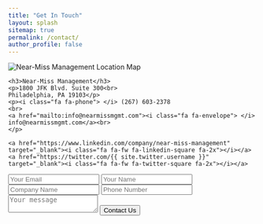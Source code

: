 ```yaml
---
title: "Get In Touch"
layout: splash
sitemap: true
permalink: /contact/
author_profile: false
---
```


<section>

<div class="contact__wrap">
  <div class="contact__map">
    <img src="{{ site.url }}/images/nmm-map-mid.png" alt="Near-Miss Management Location Map">
  </div>

  <div class="contact__info">

    <h3>Near-Miss Management</h3>
    <p>1800 JFK Blvd. Suite 300<br>
    Philadelphia, PA 19103</p>
    <p><i class="fa fa-phone"> </i> (267) 603-2378
    <br>
    <a href="mailto:info@nearmissmgmt.com"><i class="fa fa-envelope"> </i> info@nearmissmgmt.com</a><br>
    </p>

    <a href="https://www.linkedin.com/company/near-miss-management" target="_blank"><i class="fa fa-fw fa-linkedin-square fa-2x"></i></a>
    <a href="https://twitter.com/{{ site.twitter.username }}" target="_blank"><i class="fa fa-fw fa-twitter-square fa-2x"></i></a>



  </div>


  <!-- <link rel="stylesheet" type="text/css" href="{{ site.url }}/assets/css/formspree.css"> -->

  <form method="POST" action="http://formspree.io/info@nearmissmgmt.com">
    <input type="email" name="email" placeholder="Your Email" required>
    <input type="text" name="name" placeholder="Your Name">
    <input type="text" name="company name" placeholder="Company Name">
    <input type="text" name="_gotcha" style="display:none" />
    <input type="text" name="phone number" placeholder="Phone Number">
    <textarea name="message" placeholder="Your message" required></textarea>
    <button class="btn btn-primary" type="submit">Contact Us</button>
    <input type="hidden" name="_next" value="http://www.nearmissmgmt.com" />
    <input type="hidden" name="_subject" value="Near-Miss Contact Form" />
  </form>


</div>


</section>